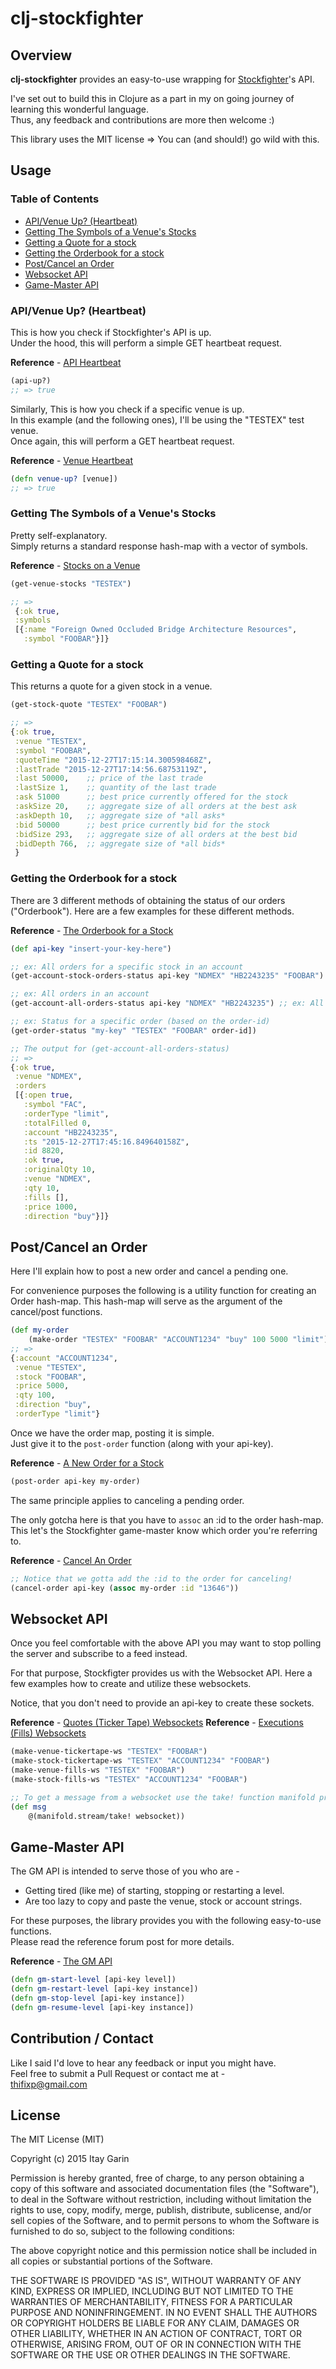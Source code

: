# clj-stockfighter

## Overview

__clj-stockfighter__ provides an easy-to-use wrapping for [Stockfighter](https://www.stockfighter.io/)'s API.

I've set out to build this in Clojure as a part in my on going journey of learning this wonderful language.  
Thus, any feedback and contributions are more then welcome :)

This library uses the MIT license => You can (and should!) go wild with this.

## Usage

### Table of Contents

- [API/Venue Up? (Heartbeat)](#api-venue-up)
- [Getting The Symbols of a Venue's Stocks](#get-venue-stocks)
- [Getting a Quote for a stock](#get-stock-quote)
- [Getting the Orderbook for a stock](#get-order-status)
- [Post/Cancel an Order](#post-cancel-order)
- [Websocket API](#websocket-api)
- [Game-Master API](#game-master-api)

### API/Venue Up? (Heartbeat)

This is how you check if Stockfighter's API is up.  
Under the hood, this will perform a simple GET heartbeat request.  

__Reference__ - [API Heartbeat](https://starfighter.readme.io/docs/heartbeat)
```Clojure
(api-up?) 
;; => true
```

Similarly, This is how you check if a specific venue is up.  
In this example (and the following ones), I'll be using the "TESTEX" test venue.  
Once again, this will perform a GET heartbeat request.

__Reference__ - [Venue Heartbeat](https://starfighter.readme.io/docs/venue-healthcheck)

```Clojure
(defn venue-up? [venue])
;; => true
```

### Getting The Symbols of a Venue's Stocks

Pretty self-explanatory.  
Simply returns a standard response hash-map with a vector of symbols.

__Reference__ - [Stocks on a Venue](https://starfighter.readme.io/docs/list-stocks-on-venue)

```Clojure
(get-venue-stocks "TESTEX")

;; =>
 {:ok true,
 :symbols
 [{:name "Foreign Owned Occluded Bridge Architecture Resources",
   :symbol "FOOBAR"}]}
```

### Getting a Quote for a stock

This returns a quote for a given stock in a venue.


```Clojure
(get-stock-quote "TESTEX" "FOOBAR")

;; =>
{:ok true,
 :venue "TESTEX",
 :symbol "FOOBAR",
 :quoteTime "2015-12-27T17:15:14.300598468Z",
 :lastTrade "2015-12-27T17:14:56.68753119Z",
 :last 50000,    ;; price of the last trade
 :lastSize 1,    ;; quantity of the last trade
 :ask 51000      ;; best price currently offered for the stock
 :askSize 20,    ;; aggregate size of all orders at the best ask
 :askDepth 10,   ;; aggregate size of *all asks*
 :bid 50000      ;; best price currently bid for the stock
 :bidSize 293,   ;; aggregate size of all orders at the best bid
 :bidDepth 766,  ;; aggregate size of *all bids*
 }
```

### Getting the Orderbook for a stock

There are 3 different methods of obtaining the status of our orders ("Orderbook").
Here are a few examples for these different methods.

__Reference__ - [The Orderbook for a Stock](https://starfighter.readme.io/docs/get-orderbook-for-stock)

```Clojure
(def api-key "insert-your-key-here")

;; ex: All orders for a specific stock in an account
(get-account-stock-orders-status api-key "NDMEX" "HB2243235" "FOOBAR") 

;; ex: All orders in an account
(get-account-all-orders-status api-key "NDMEX" "HB2243235") ;; ex: All orders for an account

;; ex: Status for a specific order (based on the order-id)
(get-order-status "my-key" "TESTEX" "FOOBAR" order-id])

;; The output for (get-account-all-orders-status)
;; =>
{:ok true,
 :venue "NDMEX",
 :orders
 [{:open true,
   :symbol "FAC",
   :orderType "limit",
   :totalFilled 0,
   :account "HB2243235",
   :ts "2015-12-27T17:45:16.849640158Z",
   :id 8820,
   :ok true,
   :originalQty 10,
   :venue "NDMEX",
   :qty 10,
   :fills [],
   :price 1000,
   :direction "buy"}]}
```
## Post/Cancel an Order

Here I'll explain how to post a new order and cancel a pending one.  

For convenience purposes the following is a utility function for creating an Order hash-map. 
This hash-map will serve as the argument of the cancel/post functions.

```Clojure
(def my-order
    (make-order "TESTEX" "FOOBAR" "ACCOUNT1234" "buy" 100 5000 "limit"))
;; =>
{:account "ACCOUNT1234",
 :venue "TESTEX",
 :stock "FOOBAR",
 :price 5000,
 :qty 100,
 :direction "buy",
 :orderType "limit"}
```

Once we have the order map, posting it is simple.  
Just give it to the `post-order` function (along with your api-key).


__Reference__ - [A New Order for a Stock](https://starfighter.readme.io/docs/place-new-order)

```Clojure
(post-order api-key my-order)
```

The same principle applies to canceling a pending order.  

The only gotcha here is that you have to `assoc` an :id to the order hash-map.
This let's the Stockfighter game-master know which order you're referring to.

__Reference__ - [Cancel An Order](https://starfighter.readme.io/docs/cancel-an-order)


```Clojure
;; Notice that we gotta add the :id to the order for canceling!
(cancel-order api-key (assoc my-order :id "13646"))
```

## Websocket API

Once you feel comfortable with the above API you may want 
to stop polling the server and subscribe to a feed instead.

For that purpose, Stockfigter provides us with the Websocket API.
Here a few examples how to create and utilize these websockets.

Notice, that you don't need to provide an api-key to create these sockets.

__Reference__ - [Quotes (Ticker Tape) Websockets](https://starfighter.readme.io/docs/quotes-ticker-tape-websocket)
__Reference__ - [Executions (Fills) Websockets](https://starfighter.readme.io/docs/executions-fills-websocket)

```Clojure
(make-venue-tickertape-ws "TESTEX" "FOOBAR")
(make-stock-tickertape-ws "TESTEX" "ACCOUNT1234" "FOOBAR")
(make-venue-fills-ws "TESTEX" "FOOBAR")
(make-stock-fills-ws "TESTEX" "ACCOUNT1234" "FOOBAR")

;; To get a message from a websocket use the take! function manifold provides
(def msg 
    @(manifold.stream/take! websocket))
```

## Game-Master API

The GM API is intended to serve those of you who are -
- Getting tired (like me) of starting, stopping or restarting a level.
- Are too lazy to copy and paste the venue, stock or account strings.

For these purposes, the library provides you with the following easy-to-use functions.  
Please read the reference forum post for more details.

__Reference__ - [The GM API](https://discuss.starfighters.io/t/the-gm-api-how-to-start-stop-restart-resume-trading-levels-automagically/143)

```Clojure
(defn gm-start-level [api-key level])
(defn gm-restart-level [api-key instance])
(defn gm-stop-level [api-key instance])
(defn gm-resume-level [api-key instance])
```

## Contribution / Contact

Like I said I'd love to hear any feedback or input you might have.  
Feel free to submit a Pull Request or contact me at -  
thifixp@gmail.com

## License

The MIT License (MIT)

Copyright (c) 2015 Itay Garin

Permission is hereby granted, free of charge, to any person obtaining a copy
of this software and associated documentation files (the "Software"), to deal
in the Software without restriction, including without limitation the rights
to use, copy, modify, merge, publish, distribute, sublicense, and/or sell
copies of the Software, and to permit persons to whom the Software is
furnished to do so, subject to the following conditions:

The above copyright notice and this permission notice shall be included in all
copies or substantial portions of the Software.

THE SOFTWARE IS PROVIDED "AS IS", WITHOUT WARRANTY OF ANY KIND, EXPRESS OR
IMPLIED, INCLUDING BUT NOT LIMITED TO THE WARRANTIES OF MERCHANTABILITY,
FITNESS FOR A PARTICULAR PURPOSE AND NONINFRINGEMENT. IN NO EVENT SHALL THE
AUTHORS OR COPYRIGHT HOLDERS BE LIABLE FOR ANY CLAIM, DAMAGES OR OTHER
LIABILITY, WHETHER IN AN ACTION OF CONTRACT, TORT OR OTHERWISE, ARISING FROM,
OUT OF OR IN CONNECTION WITH THE SOFTWARE OR THE USE OR OTHER DEALINGS IN THE
SOFTWARE.
